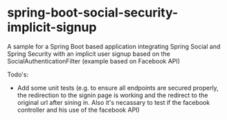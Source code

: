 # spring-boot-social-security-implicit-signup
A sample for a Spring Boot based application integrating Spring Social and Spring Security with an implicit user signup based on the SocialAuthenticationFilter (example based on Facebook API)

Todo's: 
- Add some unit tests (e.g. to ensure all endpoints are secured properly, the redirection to the signin page is working and the redirect to the original url after sining in. Also it's necassary to test if the facebook controller and his use of the facebook API)
